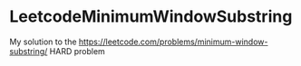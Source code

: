 # LeetcodeMinimumWindowSubstring
My solution to the https://leetcode.com/problems/minimum-window-substring/ HARD problem
